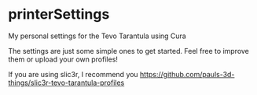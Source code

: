 # printerSettings
My personal settings for the Tevo Tarantula using Cura

The settings are just some simple ones to get started. Feel free to improve them or upload your own profiles!

If you are using slic3r, I recommend you https://github.com/pauls-3d-things/slic3r-tevo-tarantula-profiles
